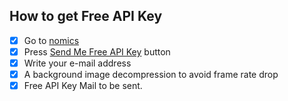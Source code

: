## How to get Free API Key

- [x] Go to [nomics](https://p.nomics.com/cryptocurrency-bitcoin-api)
- [x] Press [Send Me Free API Key](https://p.nomics.com/pricing#free-plan) button
- [x] Write your e-mail address
- [x] A background image decompression to avoid frame rate drop
- [x] Free API Key Mail to be sent.
